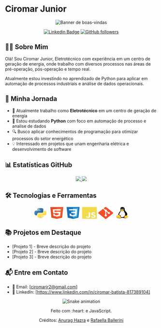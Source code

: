 # Ciromar Junior

<div align="center">
  
  ![Banner de boas-vindas](https://capsule-render.vercel.app/api?type=waving&color=0:4B76E5,100:6A11CB&height=200&section=header&text=Ciromar%20Junior&fontSize=40&fontColor=fff&animation=fadeIn)

  [![Linkedin Badge](https://img.shields.io/badge/-LinkedIn-blue?style=flat-square&logo=Linkedin&logoColor=white)](https://www.linkedin.com/in/ciromar-junior/)
  [![GitHub followers](https://img.shields.io/github/followers/ciromarjr?label=Follow&style=social)](https://github.com/ciromarjr)
  
</div>

## 👨‍💻 Sobre Mim

Olá! Sou Ciromar Junior, Eletrotécnico com experiência em um centro de geração de energia, onde trabalho com diversos processos nas áreas de pré-operação, pós-operação e tempo real.

Atualmente estou investindo no aprendizado de Python para aplicar em automação de processos industriais e análise de dados operacionais.

## 🚀 Minha Jornada

- 🔭 Atualmente trabalho como **Eletrotécnico** em um centro de geração de energia
- 🌱 Estou estudando **Python** com foco em automação de processo e analise de dados
- 🔍 Busco aplicar conhecimentos de programação para otimizar processos do setor energético
- 💡 Interessado em projetos que unam engenharia elétrica e desenvolvimento de software

## 📊 Estatísticas GitHub

<div align="center">
  <a href="https://github.com/ciromarjr">
    <img height="160em" src="https://github-readme-stats.vercel.app/api?username=ciromarjr&count_private=true&include_all_commits=true&show_icons=true&theme=dracula&hide_border=false&show_owner=true"/>
    <img height="160em" src="https://github-readme-stats.vercel.app/api/top-langs/?username=ciromarjr&theme=dracula&hide_border=false&&layout=compact"/>
  </a>
</div>

## 🛠️ Tecnologias e Ferramentas

<div align="center">
  <!-- Python -->
  <img align="center" alt="Python" height="40" width="50" src="https://raw.githubusercontent.com/devicons/devicon/master/icons/python/python-original.svg">
  <!-- Outras tecnologias que você conhece ou está aprendendo -->
  <img align="center" alt="HTML" height="40" width="50" src="https://raw.githubusercontent.com/devicons/devicon/master/icons/html5/html5-original.svg">
  <img align="center" alt="CSS" height="40" width="50" src="https://raw.githubusercontent.com/devicons/devicon/master/icons/css3/css3-original.svg">
  <img align="center" alt="Js" height="40" width="50" src="https://raw.githubusercontent.com/devicons/devicon/master/icons/javascript/javascript-plain.svg">
  <img align="center" alt="git" height="40" width="50" src="https://raw.githubusercontent.com/devicons/devicon/master/icons/git/git-original.svg">
  <img align="center" alt="linux" height="40" width="50" src="https://raw.githubusercontent.com/devicons/devicon/master/icons/linux/linux-original.svg">
</div>

## 📚 Projetos em Destaque

- [Projeto 1] - Breve descrição do projeto
- [Projeto 2] - Breve descrição do projeto
- [Projeto 3] - Breve descrição do projeto

## 📬 Entre em Contato

- 📧 Email: [ciromarjr2@gmail.com]
- 💼 LinkedIn: [https://www.linkedin.com/in/ciromar-batista-817389104]
  

<div align="center">
  
  ![Snake animation](https://github.com/danielbped/danielbped/blob/output/github-contribution-grid-snake.svg)
  
</div>

<div align="center">
  
   <p>Feito com :heart: e JavaScript.</p>
  <p>Créditos: <a href="https://github.com/anuraghazra/github-readme-stats">Anurag Hazra</a> e <a href="https://github.com/rafaballerini">Rafaella Ballerini</a></p>
</div>

